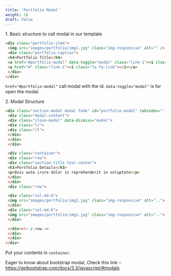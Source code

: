 ```yaml
---
title: 'Portfolio Modal'
weight: 10
draft: false
---
```

1\. Basic structure to call modal in our template  
```html
<div class="portfolio-item">
 <img src="images/portfolio/img1.jpg" class="img-responsive" alt="" />
 <div class="portfolio-caption">
 <h4>Portfolio Title</h4>
 <a href="#portfolio-modal" data-toggle="modal" class="link-1"><i class="fa fa-magic"></i></a>
 <a href="#" class="link-2"><i class="fa fa-link"></i></a>
 </div>
</div>
```

`href="#portfolio-modal"` call modal with the id. `data-toggle="modal"` is for open the modal.

2\. Modal Structure  
```html
<div class="section-modal modal fade" id="portfolio-modal" tabindex="-1" role="dialog" aria-hidden="true">
 <div class="modal-content">
 <div class="close-modal" data-dismiss="modal">
 <div class="lr">
 <div class="rl">
 </div>
 </div>
 </div>

 <div class="container">
 <div class="row">
 <div class="section-title text-center">
 <h3>Portfolio Details</h3>
 <p>Duis aute irure dolor in reprehenderit in voluptate</p>
 </div>
 </div>
 <div class="row">

 <div class="col-md-6">
 <img src="images/portfolio/img1.jpg" class="img-responsive" alt="..">
 </div>
 <div class="col-md-6">
 <img src="images/portfolio/img1.jpg" class="img-responsive" alt="..">
 </div>

 </div><!– /.row –>
 </div>
 </div>
</div>
```

Put your contents in `container`.

Eager to know about bootstrap modal, Check this link – <https://getbootstrap.com/docs/3.3/javascript/#modals>